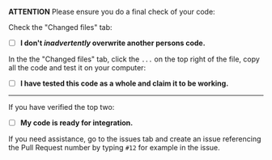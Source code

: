 **ATTENTION** Please ensure you do a final check of your code:

Check the "Changed files" tab:
- [ ]  **I don't *inadvertently* overwrite another persons code.**

In the the "Changed files" tab, click the `...` on the top right of the file, copy all the code and test it on your computer:
- [ ] **I have tested this code as a whole and claim it to be working.**

---

If you have verified the top two:
- [ ] **My code is ready for integration.**

If you need assistance, go to the issues tab and create an issue referencing the Pull Request number by typing `#12` for example in the issue.
